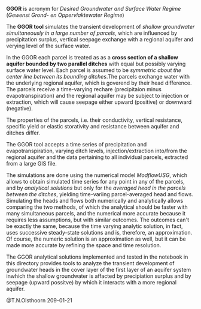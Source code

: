**GGOR** is acronym for *Desired Groundwater and Surface Water Regime* (*Gewenst Grond- en Oppervlaktewater Regime*)

The **GGOR tool** simulates the transient development of *shallow groundwater simultaneously in a large number of parcels*, which are influenced by precipitation surplus, vertical seepage exchange with a regional aquifer and verying level of the surface water.

In the GGOR each parcel is treated as as a **cross section of a shallow aquifer bounded by two parallel ditches** with equal but possibly varying surface water level. Each parcel is assumed to be *symmetric about the center line between its bounding ditches*.The parcels exchange water with the underlying regional aquifer, which is goverend by their head difference. The parcels receive a time-varying rechare (precipitaion minus evapotranspiration) and the regional aquifer may be subject to injection or extraction, which will cause seepage either upward (positive) or downward (negative).

The properties of the parcels, i.e. their conductivity, vertical resistance, specific yield or elastic storativity and resistance between aquifer and ditches differ.

The GGOR tool accepts a time series of precipitation and evapotranspiration, varying ditch levels, injection/extraction into/from the regional aquifer and the data pertaining to all individual parcels, extracted from a large GIS file.

The simulations are done using the numerical model *ModflowUSG*, which allows to obtain simulated time series for any point in any of the parcels, and by *analytical solutions* but only for the *averaged head in the parcels between the ditches*, yielding time-variing parcel-averaged head and flows. Simulating the heads and flows both numerically and analytically allows comparing the two methods, of which the analytical should be faster with many simultaneous parcels, and the numerical more accurate because it requires less assumptions, but with similar outcomes. The outcomes can't be exactly the same, because the time varying analytic solution, in fact, uses successive steady-state solutions and is, therefore, an approximation. Of course, the numeric solution is an approximation as well, but it can be made more accurate by refining the space and time resolution.

The GGOR analytical solutions implemented and tested in the notebook in this directory provides tools to analyze the transient development of groundwater heads in the cover layer of the first layer of an aquifer system inwhich the shallow groundwater is affacted by precipiation surplus and by seepage (upward possitve) by which it interacts with a more regional aquifer.

@T.N.Olsthoorn 209-01-21